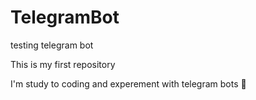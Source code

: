 # TelegramBot
testing telegram bot

This is my first repository

I'm study to coding and experement with telegram bots :robot:
